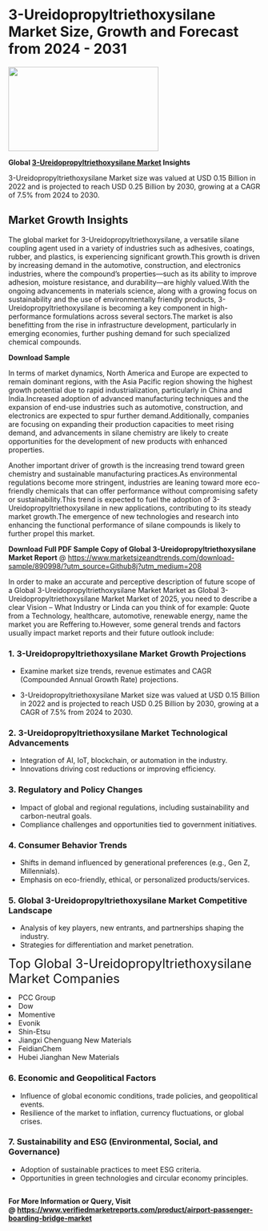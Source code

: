 <H1>3-Ureidopropyltriethoxysilane Market Size, Growth and Forecast from 2024 - 2031</H1><img class="aligncenter size-medium wp-image-584254" src="https://thirdeyenews.in/wp-content/uploads/2024/09/Global-Market-Research-300x168.jpeg" alt="" width="300" height="168" /><p><strong>Global&nbsp;<a href="https://www.marketsizeandtrends.com/download-sample/890998/?utm_source=Github8j?utm_medium=208">3-Ureidopropyltriethoxysilane Market</a> Insights</strong></p><p>3-Ureidopropyltriethoxysilane Market size was valued at USD 0.15 Billion in 2022 and is projected to reach USD 0.25 Billion by 2030, growing at a CAGR of 7.5% from 2024 to 2030.</p><p><h2>Market Growth Insights</h2> <p>The global market for 3-Ureidopropyltriethoxysilane, a versatile silane coupling agent used in a variety of industries such as adhesives, coatings, rubber, and plastics, is experiencing significant growth.This growth is driven by increasing demand in the automotive, construction, and electronics industries, where the compound’s properties—such as its ability to improve adhesion, moisture resistance, and durability—are highly valued.With the ongoing advancements in materials science, along with a growing focus on sustainability and the use of environmentally friendly products, 3-Ureidopropyltriethoxysilane is becoming a key component in high-performance formulations across several sectors.The market is also benefitting from the rise in infrastructure development, particularly in emerging economies, further pushing demand for such specialized chemical compounds.</p> <p><strong>Download Sample</strong></p> <p>In terms of market dynamics, North America and Europe are expected to remain dominant regions, with the Asia Pacific region showing the highest growth potential due to rapid industrialization, particularly in China and India.Increased adoption of advanced manufacturing techniques and the expansion of end-use industries such as automotive, construction, and electronics are expected to spur further demand.Additionally, companies are focusing on expanding their production capacities to meet rising demand, and advancements in silane chemistry are likely to create opportunities for the development of new products with enhanced properties.</p> <p>Another important driver of growth is the increasing trend toward green chemistry and sustainable manufacturing practices.As environmental regulations become more stringent, industries are leaning toward more eco-friendly chemicals that can offer performance without compromising safety or sustainability.This trend is expected to fuel the adoption of 3-Ureidopropyltriethoxysilane in new applications, contributing to its steady market growth.The emergence of new technologies and research into enhancing the functional performance of silane compounds is likely to further propel this market.</p> <p><span class=""><strong>Download Full PDF Sample Copy of Global 3-Ureidopropyltriethoxysilane Market Report</strong> @ <a href="https://www.marketsizeandtrends.com/download-sample/890998/?utm_source=Github8j?utm_medium=208" target="_blank">https://www.marketsizeandtrends.com/download-sample/890998/?utm_source=Github8j?utm_medium=208</a></span></p><p>In order to make an accurate and perceptive description of future scope of a Global&nbsp;3-Ureidopropyltriethoxysilane Market Market as Global&nbsp;3-Ureidopropyltriethoxysilane Market Market of 2025, you need to describe a clear Vision &ndash; What Industry or Linda can you think of for example: Quote from a Technology, healthcare, automotive, renewable energy, name the market you are Reffering to.However, some general trends and factors usually impact market reports and their future outlook include:</p><h3>1.&nbsp;<strong>3-Ureidopropyltriethoxysilane Market Growth Projections</strong></h3><ul><li>Examine market size trends, revenue estimates and CAGR (Compounded Annual Growth Rate) projections.</li><li><p>3-Ureidopropyltriethoxysilane Market size was valued at USD 0.15 Billion in 2022 and is projected to reach USD 0.25 Billion by 2030, growing at a CAGR of 7.5% from 2024 to 2030.</p></li></ul><h3>2.&nbsp;<strong>3-Ureidopropyltriethoxysilane Market Technological Advancements</strong></h3><ul><li>Integration of AI, IoT, blockchain, or automation in the industry.</li><li>Innovations driving cost reductions or improving efficiency.</li></ul><h3>3.&nbsp;<strong>Regulatory and Policy Changes</strong></h3><ul><li>Impact of global and regional regulations, including sustainability and carbon-neutral goals.</li><li>Compliance challenges and opportunities tied to government initiatives.</li></ul><h3>4.&nbsp;<strong>Consumer Behavior Trends</strong></h3><ul><li>Shifts in demand influenced by generational preferences (e.g., Gen Z, Millennials).</li><li>Emphasis on eco-friendly, ethical, or personalized products/services.</li></ul><h3>5.&nbsp;<strong>Global 3-Ureidopropyltriethoxysilane Market Competitive Landscape</strong></h3><ul><li>Analysis of key players, new entrants, and partnerships shaping the industry.</li><li>Strategies for differentiation and market penetration.</li></ul><p data-pm-slice="1 1 []"><span style="color: inherit; font-family: inherit; font-size: 25px;">Top Global 3-Ureidopropyltriethoxysilane Market Companies</span></p><div class="" data-test-id=""><p><li>PCC Group</li><li> Dow</li><li> Momentive</li><li> Evonik</li><li> Shin-Etsu</li><li> Jiangxi Chenguang New Materials</li><li> FeidianChem</li><li> Hubei Jianghan New Materials</li></p></div><h3>6.&nbsp;<strong>Economic and Geopolitical Factors</strong></h3><ul><li>Influence of global economic conditions, trade policies, and geopolitical events.</li><li>Resilience of the market to inflation, currency fluctuations, or global crises.</li></ul><h3>7.&nbsp;<strong>Sustainability and ESG (Environmental, Social, and Governance)</strong></h3><ul><li>Adoption of sustainable practices to meet ESG criteria.</li><li>Opportunities in green technologies and circular economy principles.</li></ul><h2><strong style="font-size: 14px;">For More Information or Query, Visit @&nbsp;</strong><a style="background-color: #ffffff; font-size: 14px;" href="https://www.marketsizeandtrends.com/report/3-ureidopropyltriethoxysilane-market/" target="_blank">https://www.verifiedmarketreports.com/product/airport-passenger-boarding-bridge-market</a></h2>